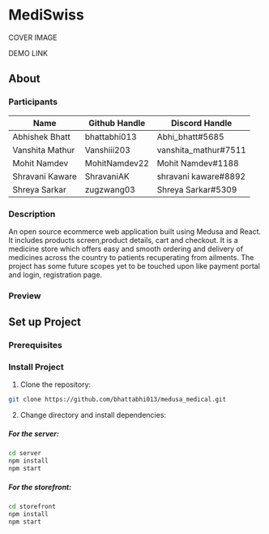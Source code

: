 # MediSwiss

COVER IMAGE

DEMO LINK

## About

### Participants

| Name            |   Github Handle       |       Discord Handle |
|-----------------|-----------------------|----------------------|
| Abhishek Bhatt  |   bhattabhi013        |  Abhi_bhatt#5685     |
| Vanshita Mathur |   Vanshiii203         |  vanshita_mathur#7511|
| Mohit Namdev    |   MohitNamdev22       |  Mohit Namdev#1188   |
| Shravani Kaware |   ShravaniAK          |  shravani kaware#8892|
| Shreya Sarkar   |   zugzwang03          |  Shreya Sarkar#5309  |

### Description

An open source ecommerce web application built using Medusa and React. It includes products screen,product details, cart and checkout.
It is a medicine store which offers easy and smooth ordering and delivery of medicines across the country to patients recuperating from
ailments. The project has some future scopes yet to be touched upon like payment portal and login, registration page. 

### Preview


## Set up Project

### Prerequisites

### Install Project

1. Clone the repository:

```bash
git clone https://github.com/bhattabhi013/medusa_medical.git
```

2. Change directory and install dependencies:

##### For the server:
```bash
cd server
npm install
npm start
```

##### For the storefront:
```bash
cd storefront
npm install
npm start
```

